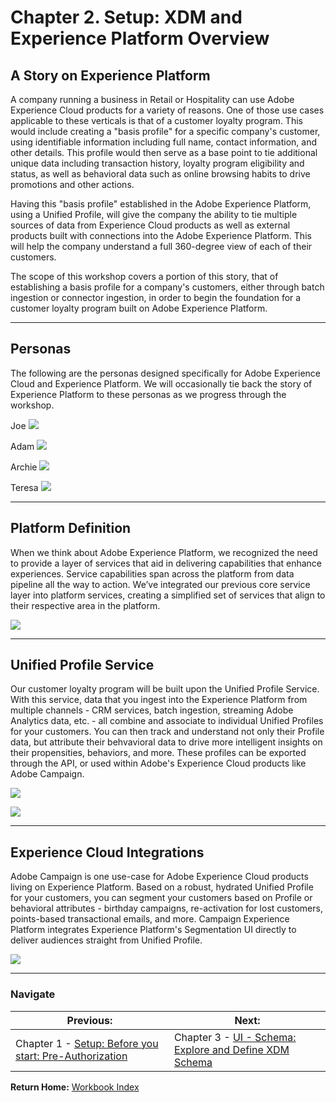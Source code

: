 # Chapter 2. Setup: XDM and Experience Platform Overview

## A Story on Experience Platform

A company running a business in Retail or Hospitality can use Adobe Experience Cloud products for a variety of reasons. One of those use cases applicable to these verticals is that of a customer loyalty program. This would include creating a "basis profile" for a specific company's customer, using identifiable information including full name, contact information, and other details. This profile would then serve as a base point to tie additional unique data including transaction history, loyalty program eligibility and status, as well as behavioral data such as online browsing habits to drive promotions and other actions.

Having this "basis profile" established in the Adobe Experience Platform, using a Unified Profile, will give the company the ability to tie multiple sources of data from Experience Cloud products as well as external products built with connections into the Adobe Experience Platform. This will help the company understand a full 360-degree view of each of their customers.

The scope of this workshop covers a portion of this story, that of establishing a basis profile for a company's customers, either through batch ingestion or connector ingestion, in order to begin the foundation for a customer loyalty program built on Adobe Experience Platform.

---

## Personas

The following are the personas designed specifically for Adobe Experience Cloud and Experience Platform. We will occasionally tie back the story of Experience Platform to these personas as we progress through the workshop.

Joe
![](../images/chapter-1/persona-joe.png)

Adam
![](../images/chapter-1/persona-adam.png)

Archie
![](../images/chapter-1/persona-archie.png)

Teresa
![](../images/chapter-1/persona-teresa.png)

---

## Platform Definition

When we think about Adobe Experience Platform, we recognized the need to provide a layer of services that aid in delivering capabilities that enhance experiences. Service capabilities span across the platform from data pipeline all the way to action. We’ve integrated our previous core service layer into platform services, creating a simplified set of services that align to their respective area in the platform.

![](../images/chapter-1/architecture-1.png)

---

## Unified Profile Service

Our customer loyalty program will be built upon the Unified Profile Service. With this service, data that you ingest into the Experience Platform from multiple channels - CRM services, batch ingestion, streaming Adobe Analytics data, etc. - all combine and associate to individual Unified Profiles for your customers. You can then track and understand not only their Profile data, but attribute their behvavioral data to drive more intelligent insights on their propensities, behaviors, and more. These profiles can be exported through the API, or used within Adobe's Experience Cloud products like Adobe Campaign.

![](../images/chapter-1/unifiedprofile-1.png)

![](../images/chapter-1/unifiedprofile-2.png)

---

## Experience Cloud Integrations

Adobe Campaign is one use-case for Adobe Experience Cloud products living on Experience Platform. Based on a robust, hydrated Unified Profile for your customers, you can segment your customers based on Profile or behavioral attributes - birthday campaigns, re-activation for lost customers, points-based transactional emails, and more. Campaign Experience Platform integrates Experience Platform's Segmentation UI directly to deliver audiences straight from Unified Profile.

![](../images/chapter-1/adobecampaign-1.png)

---

### Navigate

|**Previous:**|**Next:**|
|---|---|
|Chapter 1 - [Setup: Before you start: Pre-Authorization](chapter-1.md)|Chapter 3 - [UI - Schema: Explore and Define XDM Schema](chapter-3.md)|

**Return Home:** [Workbook Index](../README.md)